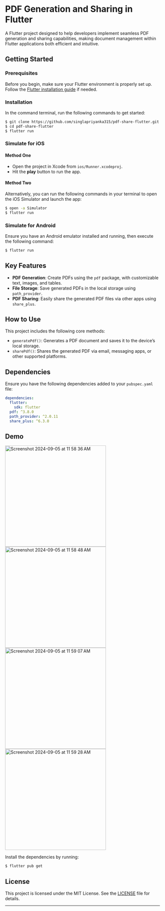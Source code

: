 # PDF Generation and Sharing in Flutter

A Flutter project designed to help developers implement seamless PDF generation and sharing capabilities, making document management within Flutter applications both efficient and intuitive.

## Getting Started

### Prerequisites
Before you begin, make sure your Flutter environment is properly set up. Follow the [Flutter installation guide](https://flutter.dev/docs/get-started/install) if needed.

### Installation

In the command terminal, run the following commands to get started:

```sh
$ git clone https://github.com/singlapriyanka315/pdf-share-flutter.git
$ cd pdf-share-flutter
$ flutter run
```

### Simulate for iOS

#### Method One
- Open the project in Xcode from `ios/Runner.xcodeproj`.
- Hit the **play** button to run the app.

#### Method Two
Alternatively, you can run the following commands in your terminal to open the iOS Simulator and launch the app:

```sh
$ open -a Simulator
$ flutter run
```

### Simulate for Android

Ensure you have an Android emulator installed and running, then execute the following command:

```sh
$ flutter run
```

## Key Features

- **PDF Generation**: Create PDFs using the `pdf` package, with customizable text, images, and tables.
- **File Storage**: Save generated PDFs in the local storage using `path_provider`.
- **PDF Sharing**: Easily share the generated PDF files via other apps using `share_plus`.

## How to Use

This project includes the following core methods:

- `generatePdf()`: Generates a PDF document and saves it to the device’s local storage.
- `sharePdf()`: Shares the generated PDF via email, messaging apps, or other supported platforms.

## Dependencies

Ensure you have the following dependencies added to your `pubspec.yaml` file:

```yaml
dependencies:
  flutter:
    sdk: flutter
  pdf: ^3.8.0
  path_provider: ^2.0.11
  share_plus: ^6.3.0
```
## Demo

<img width="328" alt="Screenshot 2024-09-05 at 11 58 36 AM" src="https://github.com/user-attachments/assets/5a2d3d93-a3a6-40c9-8c0a-855494c1ba08">

<img width="328" alt="Screenshot 2024-09-05 at 11 58 48 AM" src="https://github.com/user-attachments/assets/905a710c-2a25-4397-a155-1ba3a7871712">

<img width="328" alt="Screenshot 2024-09-05 at 11 59 07 AM" src="https://github.com/user-attachments/assets/b3a77af2-2527-499e-8adc-597538273ce2">

<img width="328" alt="Screenshot 2024-09-05 at 11 59 28 AM" src="https://github.com/user-attachments/assets/5d51a265-18c4-4668-ae1d-b29660032973">


Install the dependencies by running:

```sh
$ flutter pub get
```

## License

This project is licensed under the MIT License. See the [LICENSE](LICENSE) file for details.

---
